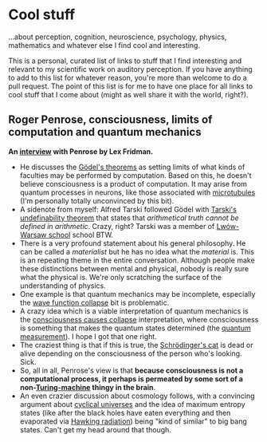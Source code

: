 # Cool stuff

...about perception, cognition, neuroscience, psychology, physics, mathematics and whatever else I find cool and interesting.

This is a personal, curated list of links to stuff that I find interesting and relevant to my scientific work on auditory perception. If you have anything to add to this list for whatever reason, you're more than welcome to do a pull request. The point of this list is for me to have one place for all links to cool stuff that I come about (might as well share it with the world, right?).


## Roger Penrose, consciousness, limits of computation and quantum mechanics

**An [interview](https://www.youtube.com/watch?v=orMtwOz6Db0) with Penrose by Lex Fridman.**

- He discusses the [Gödel's theorems](https://en.wikipedia.org/wiki/Gödel%27s_incompleteness_theorems) as setting limits of what kinds of faculties may be performed by computation. Based on this, he doesn't believe consciousness is a product of computation. It may arise from quantum processes in neurons, like those associated with [microtubules](https://en.wikipedia.org/wiki/Microtubule) (I'm personally totally unconvinced by this bit). 
- A sidenote from myself: Alfred Tarski followed Gödel with [Tarski's undefinability theorem](https://en.wikipedia.org/wiki/Tarski%27s_undefinability_theorem) that states that _arithmetical truth cannot be defined in arithmetic_. Crazy, right? Tarski was a member of [Lwów-Warsaw school](https://en.wikipedia.org/wiki/Lwów–Warsaw_school) school BTW. 
- There is a very profound statement about his general philosophy. He can be called a _materialist_ but he has no idea what the _material_ is. This is an repeating theme in the entire conversation. Although people make these distinctions between mental and physical, nobody is really sure what the physical is. We're only scratching the surface of the understanding of physics.
- One example is that quantum mechanics may be incomplete, especially the [wave function collapse](https://en.wikipedia.org/wiki/Wave_function_collapse) bit is problematic.
- A crazy idea which is a viable interpretation of quantum mechanics is the [consciousness causes collapse](https://en.wikipedia.org/wiki/Von_Neumann–Wigner_interpretation) interpretation, where consciousness is something that makes the quantum states determined (the [quantum measurement](https://en.wikipedia.org/wiki/Measurement_in_quantum_mechanics)). I hope I got that one right.
- The craziest thing is that if this is true, the [Schrödinger's cat](https://en.wikipedia.org/wiki/Schrödinger%27s_cat) is dead or alive depending on the consciousness of the person who's looking. Sick.
- So, all in all, Penrose's view is that **because consciousness is not a computational process, it perhaps is permeated by some sort of a non-[Turing-machine](https://en.wikipedia.org/wiki/Turing_machine) thingy in the brain**.
- An even crazier discussion about cosmology follows, with a convincing argument about [cyclical universes](https://en.wikipedia.org/wiki/Conformal_cyclic_cosmology) and the idea of maximum entropy states (like after the black holes have eaten everything and then evaporated via [Hawking radiation](https://en.wikipedia.org/wiki/Hawking_evaporation)) being "kind of similar" to big bang states. Can't get my head around that though.